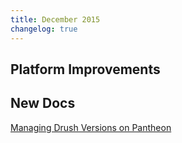 ```yaml
---
title: December 2015
changelog: true
---
```


## Platform Improvements


## New Docs

[Managing Drush Versions on Pantheon](/drush-versions)  
